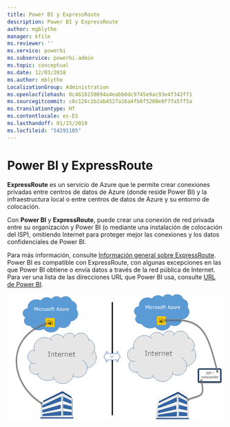 ```yaml
---
title: Power BI y ExpressRoute
description: Power BI y ExpressRoute
author: mgblythe
manager: kfile
ms.reviewer: ''
ms.service: powerbi
ms.subservice: powerbi-admin
ms.topic: conceptual
ms.date: 12/03/2018
ms.author: mblythe
LocalizationGroup: Administration
ms.openlocfilehash: 0c4618150094a4eabb0dc9745e9ac93e4f342ff1
ms.sourcegitcommit: c8c126c1b2ab4527a16a4fb8f5208e0f7fa5ff5a
ms.translationtype: HT
ms.contentlocale: es-ES
ms.lasthandoff: 01/15/2019
ms.locfileid: "54291105"
---
```

# <a name="power-bi-and-expressroute"></a>Power BI y ExpressRoute

**ExpressRoute** es un servicio de Azure que le permite crear conexiones privadas entre centros de datos de Azure (donde reside Power BI) y la infraestructura local o entre centros de datos de Azure y su entorno de colocación.

Con **Power BI** y **ExpressRoute**, puede crear una conexión de red privada entre su organización y Power BI (o mediante una instalación de colocación del ISP), omitiendo Internet para proteger mejor las conexiones y los datos confidenciales de Power BI.

Para más información, consulte [Información general sobre ExpressRoute](/azure/expressroute/expressroute-introduction). Power BI es compatible con ExpressRoute, con algunas excepciones en las que Power BI obtiene o envía datos a través de la red pública de Internet. Para ver una lista de las direcciones URL que Power BI usa, consulte [URL de Power BI](power-bi-whitelist-urls.md).

![Diagrama de ExpressRoute](media/service-admin-power-bi-expressroute/pbi_expressroute_1.png)